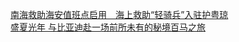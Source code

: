   
[南海救助海安值班点启用　海上救助“轻骑兵”入驻护粤琼](http://www.dianyue.me/archives/880/070jsbxi8smm6yuu/)  
[盛夏光年 与比亚迪赴一场前所未有的秘境百马之旅](http://www.dianyue.me/archives/927/hj96abclobxw2m62/)